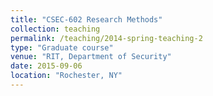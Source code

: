 ```yaml
---
title: "CSEC-602 Research Methods"
collection: teaching
permalink: /teaching/2014-spring-teaching-2
type: "Graduate course"
venue: "RIT, Department of Security"
date: 2015-09-06
location: "Rochester, NY"
---
```


